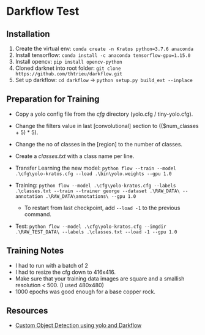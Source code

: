 # Darkflow Test

## Installation

1. Create the virtual env: `conda create -n Kratos python=3.7.6 anaconda`
2. Install tensorflow: `conda install -c anaconda tensorflow-gpu=1.15.0`
3. Install opencv: `pip install opencv-python`
4. Cloned darknet into root folder: `git clone https://github.com/thtrieu/darkflow.git`
5. Set up darkflow: `cd darkflow` -> `python setup.py build_ext --inplace`

## Preparation for Training

- Copy a yolo config file from the *cfg* directory (yolo.cfg / tiny-yolo.cfg).
- Change the filters value in last [convolutional] section to (($num_classes + 5) * 5).
- Change the no of classes in the [region] to the number of classes.
- Create a *classes.txt* with a class name per line.

- Transfer Learning the new model: `python flow --train --model .\cfg\yolo-kratos.cfg --load .\bin\yolo.weights --gpu 1.0`

- Training: `python flow --model .\cfg\yolo-kratos.cfg --labels .\classes.txt --train --trainer george --dataset .\RAW_DATA\ --annotation .\RAW_DATA\annotations\ --gpu 1.0`
    - To restart from last checkpoint, add `--load -1` to the previous command.
- Test: `python flow --model .\cfg\yolo-kratos.cfg --imgdir .\RAW_TEST_DATA\ --labels .\classes.txt --load -1 --gpu 1.0`


## Training Notes

- I had to run with a batch of 2
- I had to resize the cfg down to 416x416.
- Make sure that your training data images are square and a smallish resolution < 500. (I used 480x480)
- 1000 epochs was good enough for a base copper rock.


## Resources

- [Custom Object Detection using yolo and Darkflow](https://medium.com/coinmonks/detecting-custom-objects-in-images-video-using-yolo-with-darkflow-1ff119fa002f)
